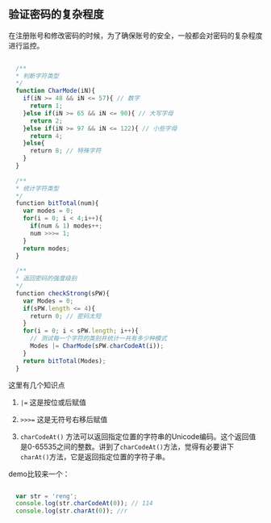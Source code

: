 ## 验证密码的复杂程度

在注册账号和修改密码的时候，为了确保账号的安全，一般都会对密码的复杂程度进行监控。

```javascript
  
  /**
  * 判断字符类型
  */
  function CharMode(iN){
    if(iN >= 48 && iN <= 57){ // 数字
      return 1;
    }else if(iN >= 65 && iN <= 90){ // 大写字母
      return 2;
    }else if(iN >= 97 && iN <= 122){ // 小些字母
      return 4;
    }else{
      return 8; // 特殊字符
    }
  }
  
  /**
  * 统计字符类型
  */
  function bitTotal(num){
    var modes = 0;
    for(i = 0; i < 4;i++){
      if(num & 1) modes++;
      num >>>= 1;
    }
    return modes;
  }
  
  /**
  * 返回密码的强度级别
  */
  function checkStrong(sPW){
    var Modes = 0;
    if(sPW.length <= 4){
      return 0; // 密码太短
    }
    for(i = 0; i < sPW.length; i++){
      // 测试每一个字符的类别并统计一共有多少种模式
      Modes |= CharMode(sPW.charCodeAt(i));
    }
    return bitTotal(Modes);
  }
```

这里有几个知识点

1. `|=` 这是按位或后赋值

2. `>>>=` 这是无符号右移后赋值

3. `charCodeAt()` 方法可以返回指定位置的字符串的Unicode编码。这个返回值是0-65535之间的整数。讲到了`charCodeAt()`方法，觉得有必要讲下`charAt()`方法，它是返回指定位置的字符子串。

demo比较来一个：

```javascript

  var str = 'reng';
  console.log(str.charCodeAt(0)); // 114
  console.log(str.charAt(0)); //r

```


